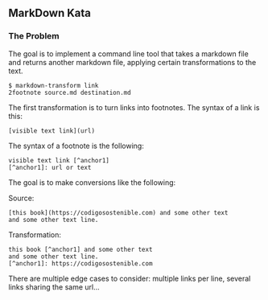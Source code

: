 ## MarkDown Kata

### The Problem

The goal is to implement a command line tool that takes a markdown file and returns another markdown file, applying certain transformations to the text.

```
$ markdown-transform link
2footnote source.md destination.md
```

The first transformation is to turn links into footnotes. The syntax of a link is this:

```
[visible text link](url)
```

The syntax of a footnote is the following:

```
visible text link [^anchor1]
[^anchor1]: url or text
```

The goal is to make conversions like the following:

Source:

```
[this book](https://codigosostenible.com) and some other text
and some other text line.
```

Transformation:

```
this book [^anchor1] and some other text 
and some other text line.
[^anchor1]: https://codigosostenible.com
```

There are multiple edge cases to consider: multiple links per line, several links sharing the same url...